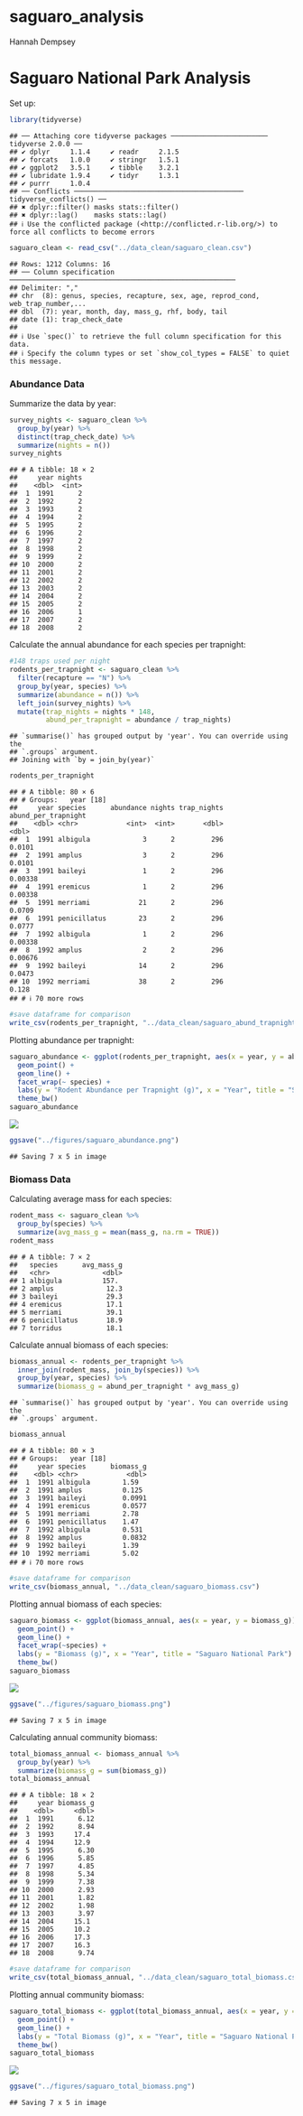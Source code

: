 saguaro_analysis
================
Hannah Dempsey

# Saguaro National Park Analysis

Set up:

``` r
library(tidyverse)
```

    ## ── Attaching core tidyverse packages ──────────────────────── tidyverse 2.0.0 ──
    ## ✔ dplyr     1.1.4     ✔ readr     2.1.5
    ## ✔ forcats   1.0.0     ✔ stringr   1.5.1
    ## ✔ ggplot2   3.5.1     ✔ tibble    3.2.1
    ## ✔ lubridate 1.9.4     ✔ tidyr     1.3.1
    ## ✔ purrr     1.0.4     
    ## ── Conflicts ────────────────────────────────────────── tidyverse_conflicts() ──
    ## ✖ dplyr::filter() masks stats::filter()
    ## ✖ dplyr::lag()    masks stats::lag()
    ## ℹ Use the conflicted package (<http://conflicted.r-lib.org/>) to force all conflicts to become errors

``` r
saguaro_clean <- read_csv("../data_clean/saguaro_clean.csv")
```

    ## Rows: 1212 Columns: 16
    ## ── Column specification ────────────────────────────────────────────────────────
    ## Delimiter: ","
    ## chr  (8): genus, species, recapture, sex, age, reprod_cond, web_trap_number,...
    ## dbl  (7): year, month, day, mass_g, rhf, body, tail
    ## date (1): trap_check_date
    ## 
    ## ℹ Use `spec()` to retrieve the full column specification for this data.
    ## ℹ Specify the column types or set `show_col_types = FALSE` to quiet this message.

### Abundance Data

Summarize the data by year:

``` r
survey_nights <- saguaro_clean %>% 
  group_by(year) %>% 
  distinct(trap_check_date) %>% 
  summarize(nights = n())
survey_nights
```

    ## # A tibble: 18 × 2
    ##     year nights
    ##    <dbl>  <int>
    ##  1  1991      2
    ##  2  1992      2
    ##  3  1993      2
    ##  4  1994      2
    ##  5  1995      2
    ##  6  1996      2
    ##  7  1997      2
    ##  8  1998      2
    ##  9  1999      2
    ## 10  2000      2
    ## 11  2001      2
    ## 12  2002      2
    ## 13  2003      2
    ## 14  2004      2
    ## 15  2005      2
    ## 16  2006      1
    ## 17  2007      2
    ## 18  2008      2

Calculate the annual abundance for each species per trapnight:

``` r
#148 traps used per night
rodents_per_trapnight <- saguaro_clean %>% 
  filter(recapture == "N") %>% 
  group_by(year, species) %>% 
  summarize(abundance = n()) %>% 
  left_join(survey_nights) %>% 
  mutate(trap_nights = nights * 148,
         abund_per_trapnight = abundance / trap_nights)
```

    ## `summarise()` has grouped output by 'year'. You can override using the
    ## `.groups` argument.
    ## Joining with `by = join_by(year)`

``` r
rodents_per_trapnight
```

    ## # A tibble: 80 × 6
    ## # Groups:   year [18]
    ##     year species      abundance nights trap_nights abund_per_trapnight
    ##    <dbl> <chr>            <int>  <int>       <dbl>               <dbl>
    ##  1  1991 albigula             3      2         296             0.0101 
    ##  2  1991 amplus               3      2         296             0.0101 
    ##  3  1991 baileyi              1      2         296             0.00338
    ##  4  1991 eremicus             1      2         296             0.00338
    ##  5  1991 merriami            21      2         296             0.0709 
    ##  6  1991 penicillatus        23      2         296             0.0777 
    ##  7  1992 albigula             1      2         296             0.00338
    ##  8  1992 amplus               2      2         296             0.00676
    ##  9  1992 baileyi             14      2         296             0.0473 
    ## 10  1992 merriami            38      2         296             0.128  
    ## # ℹ 70 more rows

``` r
#save dataframe for comparison
write_csv(rodents_per_trapnight, "../data_clean/saguaro_abund_trapnights.csv")
```

Plotting abundance per trapnight:

``` r
saguaro_abundance <- ggplot(rodents_per_trapnight, aes(x = year, y = abund_per_trapnight)) +
  geom_point() +
  geom_line() +
  facet_wrap(~ species) +
  labs(y = "Rodent Abundance per Trapnight (g)", x = "Year", title = "Saguaro National Park") +
  theme_bw()
saguaro_abundance
```

![](saguaro_analysis_files/figure-gfm/unnamed-chunk-4-1.png)<!-- -->

``` r
ggsave("../figures/saguaro_abundance.png")
```

    ## Saving 7 x 5 in image

### Biomass Data

Calculating average mass for each species:

``` r
rodent_mass <- saguaro_clean %>% 
  group_by(species) %>% 
  summarize(avg_mass_g = mean(mass_g, na.rm = TRUE))
rodent_mass
```

    ## # A tibble: 7 × 2
    ##   species      avg_mass_g
    ##   <chr>             <dbl>
    ## 1 albigula          157. 
    ## 2 amplus             12.3
    ## 3 baileyi            29.3
    ## 4 eremicus           17.1
    ## 5 merriami           39.1
    ## 6 penicillatus       18.9
    ## 7 torridus           18.1

Calculate annual biomass of each species:

``` r
biomass_annual <- rodents_per_trapnight %>% 
  inner_join(rodent_mass, join_by(species)) %>% 
  group_by(year, species) %>% 
  summarize(biomass_g = abund_per_trapnight * avg_mass_g)
```

    ## `summarise()` has grouped output by 'year'. You can override using the
    ## `.groups` argument.

``` r
biomass_annual
```

    ## # A tibble: 80 × 3
    ## # Groups:   year [18]
    ##     year species      biomass_g
    ##    <dbl> <chr>            <dbl>
    ##  1  1991 albigula        1.59  
    ##  2  1991 amplus          0.125 
    ##  3  1991 baileyi         0.0991
    ##  4  1991 eremicus        0.0577
    ##  5  1991 merriami        2.78  
    ##  6  1991 penicillatus    1.47  
    ##  7  1992 albigula        0.531 
    ##  8  1992 amplus          0.0832
    ##  9  1992 baileyi         1.39  
    ## 10  1992 merriami        5.02  
    ## # ℹ 70 more rows

``` r
#save dataframe for comparison
write_csv(biomass_annual, "../data_clean/saguaro_biomass.csv")
```

Plotting annual biomass of each species:

``` r
saguaro_biomass <- ggplot(biomass_annual, aes(x = year, y = biomass_g)) +
  geom_point() +
  geom_line() +
  facet_wrap(~species) +
  labs(y = "Biomass (g)", x = "Year", title = "Saguaro National Park") +
  theme_bw()
saguaro_biomass
```

![](saguaro_analysis_files/figure-gfm/unnamed-chunk-7-1.png)<!-- -->

``` r
ggsave("../figures/saguaro_biomass.png")
```

    ## Saving 7 x 5 in image

Calculating annual community biomass:

``` r
total_biomass_annual <- biomass_annual %>% 
  group_by(year) %>% 
  summarize(biomass_g = sum(biomass_g))
total_biomass_annual
```

    ## # A tibble: 18 × 2
    ##     year biomass_g
    ##    <dbl>     <dbl>
    ##  1  1991      6.12
    ##  2  1992      8.94
    ##  3  1993     17.4 
    ##  4  1994     12.9 
    ##  5  1995      6.30
    ##  6  1996      5.85
    ##  7  1997      4.85
    ##  8  1998      5.34
    ##  9  1999      7.38
    ## 10  2000      2.93
    ## 11  2001      1.82
    ## 12  2002      1.98
    ## 13  2003      3.97
    ## 14  2004     15.1 
    ## 15  2005     10.2 
    ## 16  2006     17.3 
    ## 17  2007     16.3 
    ## 18  2008      9.74

``` r
#save dataframe for comparison
write_csv(total_biomass_annual, "../data_clean/saguaro_total_biomass.csv")
```

Plotting annual community biomass:

``` r
saguaro_total_biomass <- ggplot(total_biomass_annual, aes(x = year, y = biomass_g)) +
  geom_point() +
  geom_line() +
  labs(y = "Total Biomass (g)", x = "Year", title = "Saguaro National Park") +
  theme_bw()
saguaro_total_biomass
```

![](saguaro_analysis_files/figure-gfm/unnamed-chunk-9-1.png)<!-- -->

``` r
ggsave("../figures/saguaro_total_biomass.png")
```

    ## Saving 7 x 5 in image
